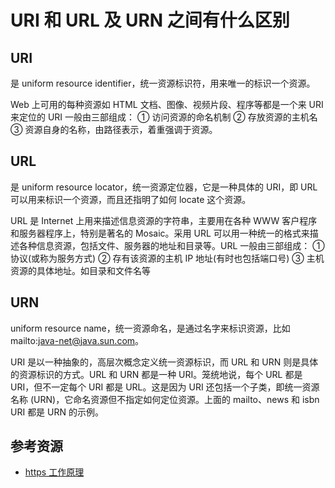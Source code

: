 # URI 和 URL 及 URN 之间有什么区别

## URI

是 uniform resource identifier，统一资源标识符，用来唯一的标识一个资源。

Web 上可用的每种资源如 HTML 文档、图像、视频片段、程序等都是一个来 URI 来定位的 URI 一般由三部组成： ① 访问资源的命名机制 ② 存放资源的主机名 ③ 资源自身的名称，由路径表示，着重强调于资源。

## URL

是 uniform resource locator，统一资源定位器，它是一种具体的 URI，即 URL 可以用来标识一个资源，而且还指明了如何 locate 这个资源。

URL 是 Internet 上用来描述信息资源的字符串，主要用在各种 WWW 客户程序和服务器程序上，特别是著名的 Mosaic。采用 URL 可以用一种统一的格式来描述各种信息资源，包括文件、服务器的地址和目录等。URL 一般由三部组成： ① 协议(或称为服务方式) ② 存有该资源的主机 IP 地址(有时也包括端口号) ③ 主机资源的具体地址。如目录和文件名等

## URN

uniform resource name，统一资源命名，是通过名字来标识资源，比如mailto:java-net@java.sun.com。

URI 是以一种抽象的，高层次概念定义统一资源标识，而 URL 和 URN 则是具体的资源标识的方式。URL 和 URN 都是一种 URI。笼统地说，每个 URL 都是 URI，但不一定每个 URI 都是 URL。这是因为 URI 还包括一个子类，即统一资源名称 (URN)，它命名资源但不指定如何定位资源。上面的 mailto、news 和 isbn URI 都是 URN 的示例。

## 参考资源

- [https 工作原理](https://blog.csdn.net/sean_cd/article/details/6966130)
